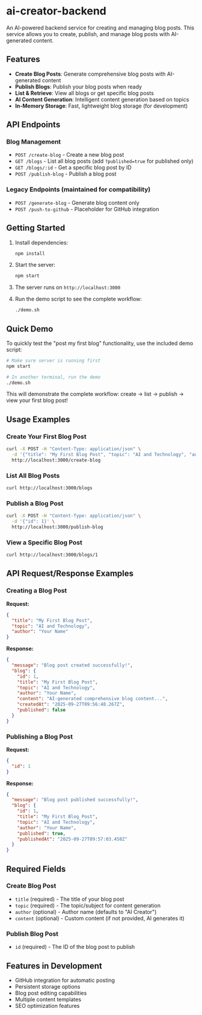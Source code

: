 # ai-creator-backend

An AI-powered backend service for creating and managing blog posts. This service allows you to create, publish, and manage blog posts with AI-generated content.

## Features

- **Create Blog Posts**: Generate comprehensive blog posts with AI-generated content
- **Publish Blogs**: Publish your blog posts when ready
- **List & Retrieve**: View all blogs or get specific blog posts
- **AI Content Generation**: Intelligent content generation based on topics
- **In-Memory Storage**: Fast, lightweight blog storage (for development)

## API Endpoints

### Blog Management
- `POST /create-blog` - Create a new blog post
- `GET /blogs` - List all blog posts (add `?published=true` for published only)
- `GET /blogs/:id` - Get a specific blog post by ID
- `POST /publish-blog` - Publish a blog post

### Legacy Endpoints (maintained for compatibility)
- `POST /generate-blog` - Generate blog content only
- `POST /push-to-github` - Placeholder for GitHub integration

## Getting Started

1. Install dependencies:
   ```bash
   npm install
   ```

2. Start the server:
   ```bash
   npm start
   ```

3. The server runs on `http://localhost:3000`

4. Run the demo script to see the complete workflow:
   ```bash
   ./demo.sh
   ```

## Quick Demo

To quickly test the "post my first blog" functionality, use the included demo script:

```bash
# Make sure server is running first
npm start

# In another terminal, run the demo
./demo.sh
```

This will demonstrate the complete workflow: create → list → publish → view your first blog post!

## Usage Examples

### Create Your First Blog Post
```bash
curl -X POST -H "Content-Type: application/json" \
  -d '{"title": "My First Blog Post", "topic": "AI and Technology", "author": "Your Name"}' \
  http://localhost:3000/create-blog
```

### List All Blog Posts
```bash
curl http://localhost:3000/blogs
```

### Publish a Blog Post
```bash
curl -X POST -H "Content-Type: application/json" \
  -d '{"id": 1}' \
  http://localhost:3000/publish-blog
```

### View a Specific Blog Post
```bash
curl http://localhost:3000/blogs/1
```

## API Request/Response Examples

### Creating a Blog Post
**Request:**
```json
{
  "title": "My First Blog Post",
  "topic": "AI and Technology", 
  "author": "Your Name"
}
```

**Response:**
```json
{
  "message": "Blog post created successfully!",
  "blog": {
    "id": 1,
    "title": "My First Blog Post",
    "topic": "AI and Technology",
    "author": "Your Name",
    "content": "AI-generated comprehensive blog content...",
    "createdAt": "2025-09-27T09:56:48.267Z",
    "published": false
  }
}
```

### Publishing a Blog Post
**Request:**
```json
{
  "id": 1
}
```

**Response:**
```json
{
  "message": "Blog post published successfully!",
  "blog": {
    "id": 1,
    "title": "My First Blog Post",
    "topic": "AI and Technology",
    "author": "Your Name",
    "published": true,
    "publishedAt": "2025-09-27T09:57:03.458Z"
  }
}
```

## Required Fields

### Create Blog Post
- `title` (required) - The title of your blog post
- `topic` (required) - The topic/subject for content generation
- `author` (optional) - Author name (defaults to "AI Creator")
- `content` (optional) - Custom content (if not provided, AI generates it)

### Publish Blog Post
- `id` (required) - The ID of the blog post to publish

## Features in Development

- GitHub integration for automatic posting
- Persistent storage options
- Blog post editing capabilities
- Multiple content templates
- SEO optimization features